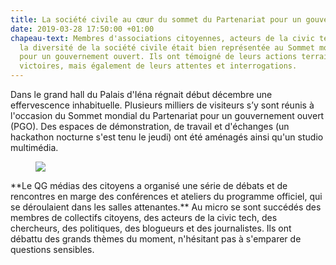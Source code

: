 ```yaml
---
title: La société civile au cœur du sommet du Partenariat pour un gouvernement ouvert
date: 2019-03-28 17:50:00 +01:00
chapeau-text: Membres d'associations citoyennes, acteurs de la civic tech, journalistes...
  la diversité de la société civile était bien représentée au Sommet mondial du Partenariat
  pour un gouvernement ouvert. Ils ont témoigné de leurs actions terrain, de leurs
  victoires, mais également de leurs attentes et interrogations.
---
```


Dans le grand hall du Palais d'Iéna régnait début décembre une effervescence inhabituelle. Plusieurs milliers de visiteurs s’y sont réunis à l'occasion du Sommet mondial du Partenariat pour un gouvernement ouvert (PGO). Des espaces de démonstration, de travail et d'échanges (un hackathon nocturne s'est tenu le jeudi) ont été aménagés ainsi qu'un studio multimédia. 

<figure class='image-left' style='width: 40%; margin-right: 10px;'><img src="/uploads/place-to-do-ogp.jpg"/>
</figure>**Le QG médias des citoyens a organisé une série de débats et de rencontres en marge des conférences et ateliers du programme officiel, qui se déroulaient dans les salles attenantes.** Au micro se sont succédés des membres de collectifs citoyens, des acteurs de la civic tech, des chercheurs, des politiques, des blogueurs et des journalistes. Ils ont débattu des grands thèmes du moment, n'hésitant pas à s'emparer de questions sensibles.
